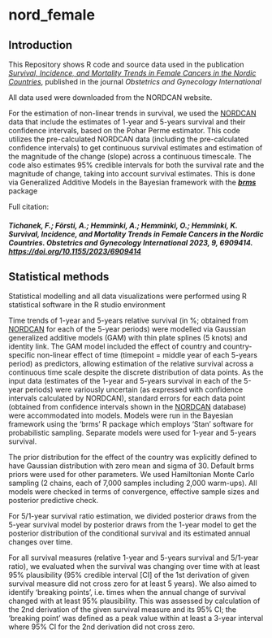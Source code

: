 # nord_female

## Introduction
This Repository shows R code and source data used in the publication [*Survival, Incidence, and Mortality Trends in Female Cancers in the Nordic Countries*](https://www.hindawi.com/journals/ogi/2023/6909414/), published in the journal *Obstetrics and Gynecology International*

All data used were downloaded from the NORDCAN website.

For the estimation of non-linear trends in survival, we used the [NORDCAN](https://nordcan.iarc.fr/en) data that include the estimates of 1-year and 5-years survival and their confidence intervals, based on the Pohar Perme estimator. This code utilizes the pre-calculated NORDCAN data (including the pre-calculated confidence intervals) to get continuous survival estimates and estimation of the magnitude of the change (slope) across a continuous timescale. The code also estimates 95% credible intervals for both the survival rate and the magnitude of change, taking into account survival estimates. This is done via Generalized Additive Models in the Bayesian framework with the  [***brms***](https://cran.r-project.org/web/packages/brms/index.html) package

Full citation:

##### Tichanek, F.; Försti, A.; Hemminki, A.; Hemminki, O.; Hemminki, K. Survival, Incidence, and Mortality Trends in Female Cancers in the Nordic Countries. *Obstetrics and Gynecology International* 2023, 9, 6909414. https://doi.org/10.1155/2023/6909414



## Statistical methods
Statistical modelling and all data visualizations were performed using R statistical software in the R studio environment

Time trends of 1-year and 5-years relative survival (in %; obtained from [NORDCAN](https://nordcan.iarc.fr/en) for each of the 5-year periods) were modelled via Gaussian generalized additive models (GAM) with thin plate splines (5 knots) and identity link. The GAM model included the effect of country and country-specific non-linear effect of time (timepoint = middle year of each 5-years period) as predictors, allowing estimation of the relative survival across a continuous time scale despite the discrete distribution of data points. As the input data (estimates of the 1-year and 5-years survival in each of the 5-year periods) were variously uncertain (as expressed with confidence intervals calculated by NORDCAN), standard errors for each data point (obtained from confidence intervals shown in the [NORDCAN](https://nordcan.iarc.fr/en) database) were accommodated into models. Models were run in the Bayesian framework using the ‘brms’ R package which employs ‘Stan’ software for probabilistic sampling. Separate models were used for 1-year and 5-years survival.

The prior distribution for the effect of the country was explicitly defined to have Gaussian distribution with zero mean and sigma of 30. Default brms priors were used for other parameters. We used Hamiltonian Monte Carlo sampling (2 chains, each of 7,000 samples including 2,000 warm-ups). All models were checked in terms of convergence, effective sample sizes and posterior predictive check.

For 5/1-year survival ratio estimation, we divided posterior draws from the 5-year survival model by posterior draws from the 1-year model to get the posterior distribution of the conditional survival and its estimated annual changes over time.

For all survival measures (relative 1-year and 5-years survival and 5/1-year ratio), we evaluated when the survival was changing over time with at least 95% plausibility (95% credible interval [CI] of the 1st derivation of given survival measure did not cross zero for at least 5 years). We also aimed to identify ‘breaking points’, i.e. times when the annual change of survival changed with at least 95% plausibility. This was assessed by calculation of the 2nd derivation of the given survival measure and its 95% CI; the ‘breaking point’ was defined as a peak value within at least a 3-year interval where 95% CI for the 2nd derivation did not cross zero.
